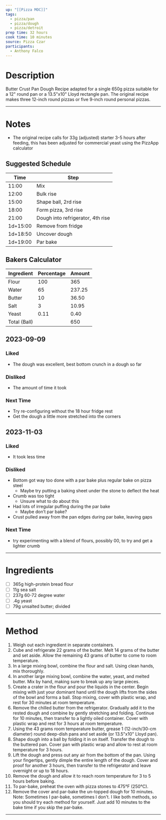 ```yaml
---
up: "[[Pizza MOC]]"
tags:
  - pizza/pan
  - pizza/dough
  - pizza/detroit
prep time: 32 hours
cook time: 10 minutes
source: Pizza Czar
participants:
  - Anthony Falco
---
```

# Description
Butter Crust Pan Dough Recipe adapted for a single 650g pizza suitable for a 12" round pan or a 13.5"x10" Lloyd rectangle pan. The original recipe makes three 12-inch round pizzas or five 9-inch round personal pizzas.

---
# Notes
* The original recipe calls for 33g (adjusted) starter 3-5 hours after feeding, this has been adjusted for commercial yeast using the PizzApp calculator
## Suggested Schedule
| Time     | Step                              |
| -------- | --------------------------------- |
| 11:00    | Mix                               |
| 12:00    | Bulk rise                         |
| 15:00    | Shape ball, 2rd rise              |
| 18:00    | Form pizza, 3rd rise              |
| 21:00    | Dough into refrigerator, 4th rise |
| 1d+15:00 | Remove from fridge                | 
| 1d+18:50 | Uncover dough                     |
| 1d+19:00 | Par bake                          |

## Bakers Calculator
| Ingredient   | Percentage | Amount |
| ------------ | ---------- | ------ |
| Flour        | 100        | 365    |
| Water        | 65         | 237.25 |
| Butter       | 10         | 36.50  |
| Salt         | 3          | 10.95  |
| Yeast        | 0.11       | 0.40   |
| Total (Ball) |            | 650    |
<!-- TBLFM: @I$>=(@>$>/(sum(@2$2..@5$2)*0.01));%.0f -->
<!-- TBLFM: @3$>..@6$>=(($-1*0.01)*@I$>);%.2f -->

<!-- haha, good luck: https://github.com/tgrosinger/md-advanced-tables/blob/main/docs/formulas.md -->

## 2023-09-09
### Liked
* The dough was excellent, best bottom crunch in a dough so far
### Disliked
* The amount of time it took
### Next Time
* Try re-configuring without the 18 hour fridge rest
* Get the dough a little more stretched into the corners
## 2023-11-03
### Liked
* It took less time
### Disliked
* Bottom got way too done with a par bake plus regular bake on pizza steel
	* Maybe try putting a baking sheet under the stone to deflect the heat
* Crumb was too tight
	* Unsure what to do about this
* Had lots of irregular puffing during the par bake
	* Maybe don’t par bake?
* Crust pulled away from the pan edges during par bake, leaving gaps
### Next Time
* try experimenting with a blend of flours, possibly 00, to try and get a lighter crumb
---
# Ingredients
* [ ] 365g high-protein bread flour
* [ ] 11g sea salt
* [ ] 237g 60-72 degree water
* [ ] .4g yeast
* [ ] 79g unsalted butter; divided
---
# Method
1. Weigh out each ingredient in separate containers.
2. Cube and refrigerate 22 grams of the butter. Melt 14 grams of the butter and set aside. Allow the remaining 43 grams of butter to come to room temperature.
3. In a large mixing bowl, combine the flour and salt. Using clean hands, mix thoroughly.
4. In another large mixing bowl, combine the water, yeast, and melted butter. Mix by hand, making sure to break up any large pieces.
5. Create a crater in the flour and pour the liquids in the center. Begin mixing with just your dominant hand until the dough lifts from the sides of the bowl and forms a ball. Stop mixing, cover with plastic wrap, and rest for 30 minutes at room temperature.
6. Remove the chilled butter from the refrigerator. Gradually add it to the rested dough and combine by gently stretching and folding. Continue for 10 minutes, then transfer to a lightly oiled container. Cover with plastic wrap and rest for 3 hours at room temperature.
7. Using the 43 grams room temperature butter, grease 1 (12-inch/30-cm diameter) round deep-dish pans and set aside (or 13.5"x10" Lloyd pan).
8. Shape dough into a ball by folding it in on itself. Transfer the dough to the buttered pan. Cover pan with plastic wrap and allow to rest at room temperature for 3 hours.
9. Lift the dough and press out any air from the bottom of the pan. Using your fingertips, gently dimple the entire length of the dough. Cover and proof for another 3 hours, then transfer to the refrigerator and leave overnight or up to 18 hours.
10. Remove the dough and allow it to reach room temperature for 3 to 5 hours before baking.
11. To par-bake, preheat the oven with pizza stones to 475°F (250°C).
12. Remove the cover and par-bake the un-topped dough for 10 minutes. Note: Sometimes I par-bake, sometimes I don't. I like both methods, so you should try each method for yourself. Just add 10 minutes to the bake time if you skip the par-bake.
---